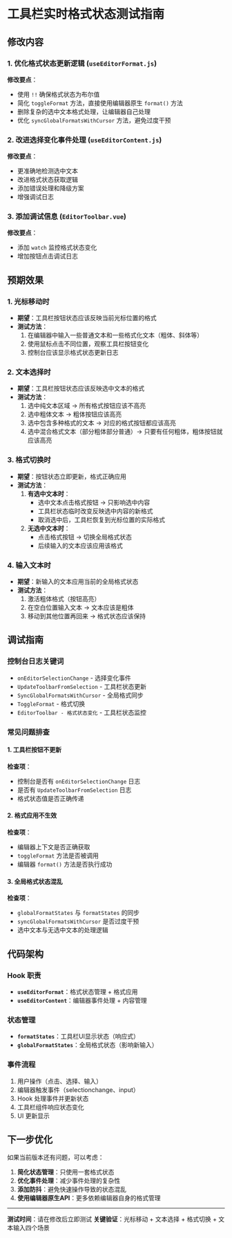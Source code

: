 # 工具栏实时格式状态测试指南

## 修改内容

### 1. 优化格式状态更新逻辑 (`useEditorFormat.js`)

**修改要点**：
- 使用 `!!` 确保格式状态为布尔值
- 简化 `toggleFormat` 方法，直接使用编辑器原生 `format()` 方法
- 删除复杂的选中文本格式处理，让编辑器自己处理
- 优化 `syncGlobalFormatsWithCursor` 方法，避免过度干预

### 2. 改进选择变化事件处理 (`useEditorContent.js`)

**修改要点**：
- 更准确地检测选中文本
- 改进格式状态获取逻辑
- 添加错误处理和降级方案
- 增强调试日志

### 3. 添加调试信息 (`EditorToolbar.vue`)

**修改要点**：
- 添加 `watch` 监控格式状态变化
- 增加按钮点击调试日志

## 预期效果

### 1. 光标移动时
- **期望**：工具栏按钮状态应该反映当前光标位置的格式
- **测试方法**：
  1. 在编辑器中输入一些普通文本和一些格式化文本（粗体、斜体等）
  2. 使用鼠标点击不同位置，观察工具栏按钮变化
  3. 控制台应该显示格式状态更新日志

### 2. 文本选择时
- **期望**：工具栏按钮状态应该反映选中文本的格式
- **测试方法**：
  1. 选中纯文本区域 → 所有格式按钮应该不高亮
  2. 选中粗体文本 → 粗体按钮应该高亮
  3. 选中包含多种格式的文本 → 对应的格式按钮都应该高亮
  4. 选中混合格式文本（部分粗体部分普通）→ 只要有任何粗体，粗体按钮就应该高亮

### 3. 格式切换时
- **期望**：按钮状态立即更新，格式正确应用
- **测试方法**：
  1. **有选中文本时**：
     - 选中文本点击格式按钮 → 只影响选中内容
     - 工具栏状态临时改变反映选中内容的新格式
     - 取消选中后，工具栏恢复到光标位置的实际格式
  2. **无选中文本时**：
     - 点击格式按钮 → 切换全局格式状态
     - 后续输入的文本应该应用该格式

### 4. 输入文本时
- **期望**：新输入的文本应用当前的全局格式状态
- **测试方法**：
  1. 激活粗体格式（按钮高亮）
  2. 在空白位置输入文本 → 文本应该是粗体
  3. 移动到其他位置再回来 → 格式状态应该保持

## 调试指南

### 控制台日志关键词
- `onEditorSelectionChange` - 选择变化事件
- `UpdateToolbarFromSelection` - 工具栏状态更新
- `SyncGlobalFormatsWithCursor` - 全局格式同步
- `ToggleFormat` - 格式切换
- `EditorToolbar - 格式状态变化` - 工具栏状态监控

### 常见问题排查

#### 1. 工具栏按钮不更新
**检查项**：
- 控制台是否有 `onEditorSelectionChange` 日志
- 是否有 `UpdateToolbarFromSelection` 日志
- 格式状态值是否正确传递

#### 2. 格式应用不生效
**检查项**：
- 编辑器上下文是否正确获取
- `toggleFormat` 方法是否被调用
- 编辑器 `format()` 方法是否执行成功

#### 3. 全局格式状态混乱
**检查项**：
- `globalFormatStates` 与 `formatStates` 的同步
- `syncGlobalFormatsWithCursor` 是否过度干预
- 选中文本与无选中文本的处理逻辑

## 代码架构

### Hook 职责
- **`useEditorFormat`**：格式状态管理 + 格式应用
- **`useEditorContent`**：编辑器事件处理 + 内容管理

### 状态管理
- **`formatStates`**：工具栏UI显示状态（响应式）
- **`globalFormatStates`**：全局格式状态（影响新输入）

### 事件流程
1. 用户操作（点击、选择、输入）
2. 编辑器触发事件（selectionchange、input）
3. Hook 处理事件并更新状态
4. 工具栏组件响应状态变化
5. UI 更新显示

## 下一步优化

如果当前版本还有问题，可以考虑：

1. **简化状态管理**：只使用一套格式状态
2. **优化事件处理**：减少事件处理的复杂性
3. **添加防抖**：避免快速操作导致的状态混乱
4. **使用编辑器原生API**：更多依赖编辑器自身的格式管理

---

**测试时间**：请在修改后立即测试
**关键验证**：光标移动 + 文本选择 + 格式切换 + 文本输入四个场景